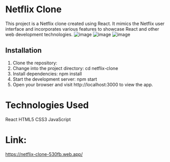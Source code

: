 # Netflix Clone

This project is a Netflix clone created using React. It mimics the Netflix user interface and incorporates various features to showcase React and other web development technologies.
![image](https://github.com/lipikasoni/netflix-clone/assets/97906032/54fe30b7-98e2-4eca-b0ed-db0a92e8f3b1)
![image](https://github.com/lipikasoni/netflix-clone/assets/97906032/4b6449ef-1967-481f-be2d-26f104d1d96e)
![image](https://github.com/lipikasoni/netflix-clone/assets/97906032/ab9c7b61-2bce-4589-9aad-aeeecd750114)

## Installation

1. Clone the repository:
2. Change into the project directory: cd netflix-clone
3. Install dependencies: npm install
4. Start the development server: npm start
5. Open your browser and visit http://localhost:3000 to view the app.

# Technologies Used
React
HTML5
CSS3
JavaScript

# Link: 
https://netflix-clone-530fb.web.app/

